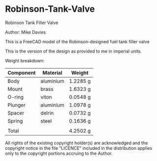 # Robinson-Tank-Valve
Robinson Tank Filler Valve

Author: Mike Davies

This is a FreeCAD model of the Robinson-designed fuel tank filler valve

This is the version of the design as provided to me in imperial units.

Weight breakdown:

| Component | Material  | Weight   |
| --------- | --------  | ------   |
| Body	    | aluminium | 1.2285 g |
| Mount	    | brass		| 1.6323 g |
| O-ring	| viton		| 0.0548 g |
| Plunger	| aluminium	| 1.0978 g |
| Spacer	| delrin	| 0.0732 g |
| Spring	| steel		| 0.1636 g |
|           |           |          | 
| Total     |           | 4.2502 g | 

All rights of the existing copyright holder(s) are acknowledged and the copyright notice in the file "LICENCE" included in the distribution applies only to the copyright portions accruing to the Author.